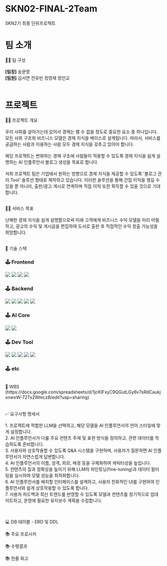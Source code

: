 # SKN02-FINAL-2Team
SKN2기 최종 단위프로젝트



#  팀 소개
👩‍🏫 팀 구성 </br></br>
<strong>[팀장]</strong> 송문영 <br/>
<strong>[팀원]</strong> 김서연 전유빈 정영재 정인교
<br/><br/>


#  프로젝트


👨‍🏫 프로젝트 개요</br></br>
우리 사회를 살아가는데 있어서 경제는 뗄 수 없을 정도로 중요한 요소 중 하나입니다. 모든 사회 구조와 비즈니스 모델은 경제 지식을 베이스로 설계됩니다. 따라서, 서비스를 공급하는 사람과 이용하는 사람 모두 경제 지식을 갖추고 있어야 합니다.</br></br>
해당 프로젝트는 변화하는 경제 구조에 사람들이 적용할 수 있도록 경제 지식을 쉽게 설명하는 AI 인플루언서 블로그 생성을 목표로 합니다.</br></br>
저희 프로젝트 팀은 기업에서 원하는 방향으로 경제 지식을 제공할 수 있도록 '블로그 관리 Tool' 솔루션 형태로 제작하고 있습니다. 이러한 솔루션을 통해 간접 이익을 챙길 수 있을 뿐 아니라, 출판/광고 게시로 연계하며 직접 이익 또한 획득할 수 있을 것으로 기대합니다.</br></br>

👩‍🏫 서비스 목표</br></br>
난해한 경제 지식을 쉽게 설명함으로써 미래 고객에게 비즈니스 수익 모델을 미리 어필하고, 광고의 수익 및 게시글을 편집하여 도서로 출판 후 직접적인 수익 창출 가능성을 희망합니다.</br></br>


🔨 기술 스택
<div align=left><h3>🕹️ Frontend</div>
<div align=left>
  <img src="https://img.shields.io/badge/HTML5-E34F26?style=for-the-badge&logo=HTML5&logoColor=white">
  <img src="https://img.shields.io/badge/CSS3-1572B6?style=for-the-badge&logo=CSS3&logoColor=white">
  <img src="https://img.shields.io/badge/JavaScript-F7DF1E?style=for-the-badge&logo=JavaScript&logoColor=white">
  <img src="https://img.shields.io/badge/bootstrap-7952B3?style=for-the-badge&logo=Bootstrap&logoColor=white">
</div>

<div align=left><h3>🕹️ Backend</div>
<div aling=left>
  <img src="https://img.shields.io/badge/Python-3776AB?style=for-the-badge&logo=Python&logoColor=white">
  <img src="https://img.shields.io/badge/Django-092E20?style=for-the-badge&logo=Django&logoColor=white">
  <img src="https://img.shields.io/badge/linux-FCC624?style=for-the-badge&logo=Linux&logoColor=white">
  <img src="https://img.shields.io/badge/sqlite-003B57?style=for-the-badge&logo=Sqlite&logoColor=white">
  <img src="https://img.shields.io/badge/virtualbox-183A61?style=for-the-badge&logo=Virtualbox&logoColor=white">
</div>

<div align=left><h3>🕹️ AI Core</div>
<div align=left>
  <img src="https://img.shields.io/badge/Python-3776AB?style=for-the-badge&logo=Python&logoColor=white">
  <img src="https://img.shields.io/badge/OpenAI-412991?style=for-the-badge&logo=OpenAI&logoColor=white">
</div>

<div align=left><h3>🕹️ Dev Tool </div>
<div align="left">
  <img src="https://img.shields.io/badge/git-F05032?style=for-the-badge&logo=git&logoColor=white">
  <img src="https://img.shields.io/badge/GitHub-181717?style=for-the-badge&logo=GitHub&logoColor=white">
  <img src="https://img.shields.io/badge/Visual Studio Code-008CFF?style=for-the-badge&logo=Visual Studio Code&logoColor=white">
  <img src="https://img.shields.io/badge/Discord-5865F2?style=for-the-badge&logo=Discord&logoColor=white">
  <img src="https://img.shields.io/badge/Notion-000000?style=for-the-badge&logo=Notion&logoColor=white">
</div>

<div align=left><h3>🕹️ etc </div>
</br>
📝 WBS
(https://docs.google.com/spreadsheets/d/1jcKlFxyC9QGutLGy6v7sRdCaukjxnwxW-72Tx2Wmcz8/edit?usp=sharing)
</br></br>

</br>
✅ 요구사항 명세서</br></br>
1. 프로젝트에 적합한 LLM을 선택하고, 해당 모델을 AI 인플루언서의 언어 스타일에 맞게 설정합니다.<br/>
2. AI 인플루언서가 다룰 주요 컨텐츠 주제 및 표현 방식을 정의하고, 관련 데이터를 학습하도록 준비합니다.<br/>
3. 사용자와 상호작용할 수 있도록 Q&A 시스템을 구현하며, 사용자가 질문하면 AI 인플루언서가 자연스럽게 답변합니다.<br/>
4. AI 인플루언서의 이름, 성격, 외모, 배경 등을 구체화하여 캐릭터성을 높입니다.<br/>
5. 컨텐츠의 질과 정확성을 높이기 위해 LLM의 파인튜닝(fine-tuning)과 데이터 필터링을 실시하여 모델 성능을 최적화합니다.<br/>
6. AI 인플루언서를 배치할 인터페이스를 설계하고, 사용자 친화적인 UI를 구현하여 인플루언서와 쉽게 상호작용할 수 있도록 합니다.<br/>
7. 사용자 피드백과 최신 트렌드를 반영할 수 있도록 모델과 컨텐츠를 정기적으로 업데이트하고, 운영에 필요한 유지보수 계획을 수립합니다.<br/>
<br/><br/>

💻 DB 테이블 - ERD 및 DDL


📚 주요 프로시저


📚 수행결과


📚 한줄 회고
